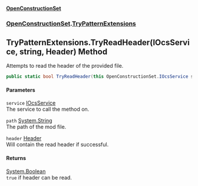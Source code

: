 #### [OpenConstructionSet](index 'index')
### [OpenConstructionSet](index#OpenConstructionSet 'OpenConstructionSet').[TryPatternExtensions](8+MvwvK7uGNIiBHKRIh29A 'OpenConstructionSet.TryPatternExtensions')
## TryPatternExtensions.TryReadHeader(IOcsService, string, Header) Method
Attempts to read the header of the provided file.  
```csharp
public static bool TryReadHeader(this OpenConstructionSet.IOcsService service, string path, out OpenConstructionSet.Models.Header header);
```
#### Parameters
<a name='OpenConstructionSet_TryPatternExtensions_TryReadHeader(OpenConstructionSet_IOcsService_string_OpenConstructionSet_Models_Header)_service'></a>
`service` [IOcsService](pMeR1KBG0zWkoR01rh3e5A 'OpenConstructionSet.IOcsService')  
The service to call the method on.
  
<a name='OpenConstructionSet_TryPatternExtensions_TryReadHeader(OpenConstructionSet_IOcsService_string_OpenConstructionSet_Models_Header)_path'></a>
`path` [System.String](https://docs.microsoft.com/en-us/dotnet/api/System.String 'System.String')  
The path of the mod file.
  
<a name='OpenConstructionSet_TryPatternExtensions_TryReadHeader(OpenConstructionSet_IOcsService_string_OpenConstructionSet_Models_Header)_header'></a>
`header` [Header](bjExWrZuBlRDCiIUljjMrA 'OpenConstructionSet.Models.Header')  
Will contain the read header if successful.
  
#### Returns
[System.Boolean](https://docs.microsoft.com/en-us/dotnet/api/System.Boolean 'System.Boolean')  
`true` if header can be read.
